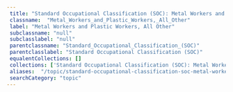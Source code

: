 ```yaml
--- 
 title: "Standard Occupational Classification (SOC): Metal Workers and Plastic Workers, All Other" 
 classname:  "Metal_Workers_and_Plastic_Workers,_All_Other" 
 label: "Metal Workers and Plastic Workers, All Other" 
 subclassname: "null" 
 subclasslabel: "null" 
 parentclassname: "Standard_Occupational_Classification_(SOC)" 
 parentclasslabel: "Standard Occupational Classification (SOC)" 
 equalentCollections: [] 
 collections: ['Standard Occupational Classification (SOC): Metal Workers and Plastic Workers, All Other']
 aliases:  "/topic/standard-occupational-classification-soc-metal-workers-and-plastic-workers-all-other"  
 searchCategory: "topic" 
---
```

